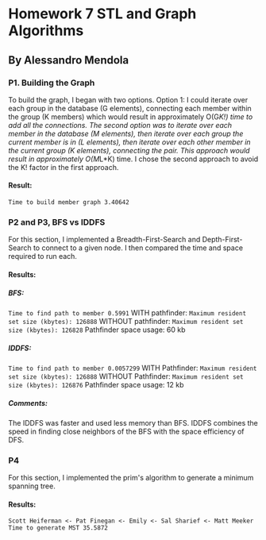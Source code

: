 # Homework 7 STL and Graph Algorithms
## By Alessandro Mendola

### P1. Building the Graph
To build the graph, I began with two options. Option 1: I could iterate over each
group in the database (G elements), connecting each member within the group
(K members) which would result in approximately O(G*K!) time to add all the
connections.
The second option was to iterate over each member in the database (M elements),
then iterate over each group the current member is in (L elements), then iterate
over each other member in the current group (K elements), connecting the pair.
This approach would result in approximately O(M*L*K) time. I chose the second
approach to avoid the K! factor in the first approach.

#### Result:
```Time to build member graph 3.40642```

### P2 and P3, BFS vs IDDFS
For this section, I implemented a Breadth-First-Search and Depth-First-Search to 
connect to a given node. I then compared the time and space required to run each.

#### Results:
##### BFS:
```Time to find path to member 0.5991```
WITH pathfinder:
```Maximum resident set size (kbytes): 126888```
WITHOUT pathfinder:
```Maximum resident set size (kbytes): 126828```
Pathfinder space usage: 60 kb

##### IDDFS:
```Time to find path to member 0.0057299```
WITH Pathfinder:
```Maximum resident set size (kbytes): 126888```
WITHOUT Pathfinder:
```Maximum resident set size (kbytes): 126876```
Pathfinder space usage: 12 kb

##### Comments:
The IDDFS was faster and used less memory than BFS. IDDFS combines the speed in
finding close neighbors of the BFS with the space efficiency of DFS.

### P4
For this section, I implemented the prim's algorithm to generate a minimum
spanning tree.

#### Results:
```
Scott Heiferman <- Pat Finegan <- Emily <- Sal Sharief <- Matt Meeker
Time to generate MST 35.5872
```